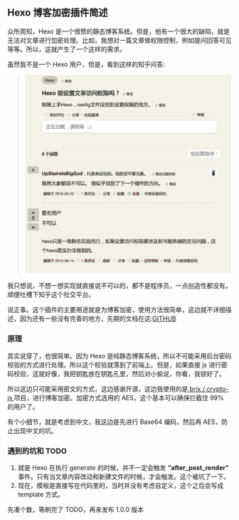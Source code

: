 Hexo 博客加密插件简述
---

众所周知，Hexo 是一个很赞的静态博客系统。但是，他有一个很大的缺陷，就是无法对文章进行加密处理。比如，我想对一篇文章做权限控制，例如提问回答可见等等。所以，这就产生了一个这样的需求。

虽然我不是一个 Hexo 用户，但是，看到这样的知乎问答:

> ![image](./images/zhihu.png)

我只想说，不想一想实现就直接说不可以的，都不是程序员，一点创造性都没有。顺便吐槽下知乎这个社交平台。

说正事。这个插件的主要用途就是为博客加密，使用方法很简单，这边就不详细描述，因为还有一些没有完善的地方，先期的文档在这:[GITHUB](https://github.com/MikeCoder/hexo-blog-encrypt)

### 原理
其实说穿了，也很简单。因为 Hexo 是纯静态博客系统，所以不可能采用后台密码校验的方式进行处理。所以这个校验就落到了前端上。但是，如果直接 js 进行密码校验，这就好像，我把钥匙放在钥匙孔里，然后对小偷说，你看，我锁好了。

所以这边只可能采用密文的方式，这边感谢开源，这边我使用的是[ brix / crypto-js ](https://github.com/brix/crypto-js) 项目，进行博客加密。加密方式选用的 AES，这个基本可以确保拦截住 99% 的用户了。

有个小细节，就是考虑到中文，我这边是先进行 Base64 编码，然后再 AES，防止出现中文的坑。

### 遇到的坑和 TODO
1. 就是 Hexo 在执行 generate 的时候，并不一定会触发 **"after_post_render"** 事件。只有当文章内容改动和新建文件的时候，才会触发。这个被坑了一下。
2. 现在，模板是直接写在代码里的，当时并没有考虑自定义，这个之后会写成 template 方式。

先凑个数，等刷完了 TODO，再来发布 1.0.0 版本
